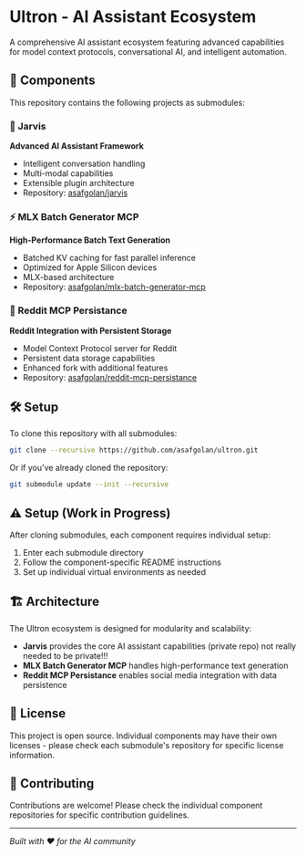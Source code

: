 # Ultron - AI Assistant Ecosystem

A comprehensive AI assistant ecosystem featuring advanced capabilities for model context protocols, conversational AI, and intelligent automation.

## 🚀 Components

This repository contains the following projects as submodules:

### 🤖 Jarvis
**Advanced AI Assistant Framework**
- Intelligent conversation handling
- Multi-modal capabilities
- Extensible plugin architecture
- Repository: [asafgolan/jarvis](https://github.com/asafgolan/jarvis)

### ⚡ MLX Batch Generator MCP
**High-Performance Batch Text Generation**
- Batched KV caching for fast parallel inference
- Optimized for Apple Silicon devices
- MLX-based architecture
- Repository: [asafgolan/mlx-batch-generator-mcp](https://github.com/asafgolan/mlx-batch-generator-mcp)

### 🔗 Reddit MCP Persistance
**Reddit Integration with Persistent Storage**
- Model Context Protocol server for Reddit
- Persistent data storage capabilities
- Enhanced fork with additional features
- Repository: [asafgolan/reddit-mcp-persistance](https://github.com/asafgolan/reddit-mcp-persistance)

## 🛠️ Setup

To clone this repository with all submodules:

```bash
git clone --recursive https://github.com/asafgolan/ultron.git
```

Or if you've already cloned the repository:

```bash
git submodule update --init --recursive
```

## ⚠️ Setup (Work in Progress)
After cloning submodules, each component requires individual setup:
1. Enter each submodule directory
2. Follow the component-specific README instructions
3. Set up individual virtual environments as needed

## 🏗️ Architecture

The Ultron ecosystem is designed for modularity and scalability:

- **Jarvis** provides the core AI assistant capabilities (private repo) not really needed to be private!!!
- **MLX Batch Generator MCP** handles high-performance text generation
- **Reddit MCP Persistance** enables social media integration with data persistence

## 📝 License

This project is open source. Individual components may have their own licenses - please check each submodule's repository for specific license information.

## 🤝 Contributing

Contributions are welcome! Please check the individual component repositories for specific contribution guidelines.

---

*Built with ❤️ for the AI community*
